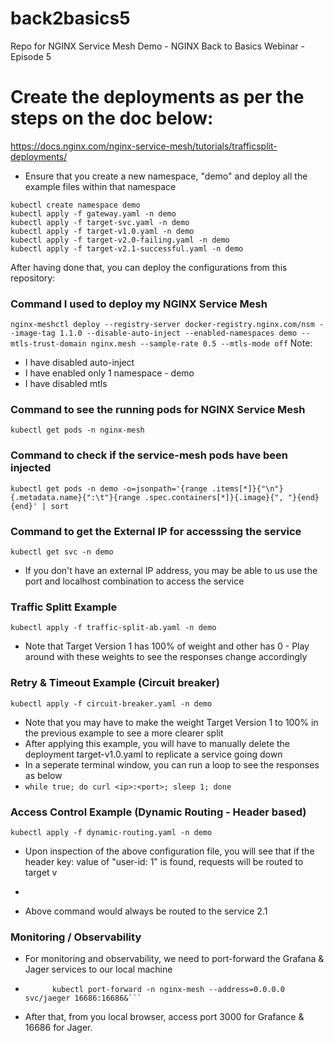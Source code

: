 # back2basics5
Repo for NGINX Service Mesh Demo - NGINX Back to Basics Webinar - Episode 5


# Create the deployments as per the steps on the doc below:
https://docs.nginx.com/nginx-service-mesh/tutorials/trafficsplit-deployments/

- Ensure that you create a new namespace, "demo" and deploy all the example files within that namespace

```
kubectl create namespace demo
kubectl apply -f gateway.yaml -n demo
kubectl apply -f target-svc.yaml -n demo
kubectl apply -f target-v1.0.yaml -n demo
kubectl apply -f target-v2.0-failing.yaml -n demo
kubectl apply -f target-v2.1-successful.yaml -n demo
```

After having done that, you can deploy the configurations from this repository:

### Command I used to deploy my NGINX Service Mesh

```nginx-meshctl deploy --registry-server docker-registry.nginx.com/nsm --image-tag 1.1.0 --disable-auto-inject --enabled-namespaces demo --mtls-trust-domain nginx.mesh --sample-rate 0.5 --mtls-mode off```
Note:
- I have disabled auto-inject
- I have enabled only 1 namespace - demo
- I have disabled mtls

### Command to see the running pods for NGINX Service Mesh
```kubectl get pods -n nginx-mesh```

### Command to check if the service-mesh pods have been injected
```kubectl get pods -n demo -o=jsonpath='{range .items[*]}{"\n"}{.metadata.name}{":\t"}{range .spec.containers[*]}{.image}{", "}{end}{end}' | sort```

### Command to get the External IP for accesssing the service
```kubectl get svc -n demo```
- If you don't have an external IP address, you may be able to us use the port and localhost combination to access the service

### Traffic Splitt Example
```kubectl apply -f traffic-split-ab.yaml -n demo```
- Note that Target Version 1 has 100% of weight and other has 0 - Play around with these weights to see the responses change accordingly

### Retry & Timeout Example (Circuit breaker)
```kubectl apply -f circuit-breaker.yaml -n demo```
- Note that you may have to make the weight Target Version 1 to 100% in the previous example to see a more clearer split
- After applying this example, you will have to manually delete the deployment target-v1.0.yaml to replicate a service going down
- In a seperate terminal window, you can run a loop to see the responses as below
- ```while true; do curl <ip>:<port>; sleep 1; done```

### Access Control Example (Dynamic Routing - Header based)
```kubectl apply -f dynamic-routing.yaml -n demo```
- Upon inspection of the above configuration file, you will see that if the header key: value of "user-id: 1" is found, requests will be routed to target v
- ```curl <ip>:<port> -H "user-id: 1"
- Above command would always be routed to the service 2.1

### Monitoring / Observability
- For monitoring and observability, we need to port-forward the Grafana & Jager services to our local machine
- ```	kubectl port-forward -n nginx-mesh --address=0.0.0.0 svc/grafana 3000:3000&
	    kubectl port-forward -n nginx-mesh --address=0.0.0.0 svc/jaeger 16686:16686&```   
- After that, from you local browser, access port 3000 for Grafance & 16686 for Jager. 
